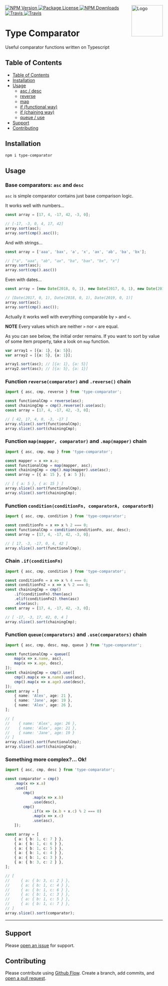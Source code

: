 <img src="https://pp.userapi.com/c852036/v852036486/bbce5/DCotw_jzAKo.jpg" width="100" alt="Logo" align="right" />

<a href="https://www.npmjs.com/package/type-comparator">
    <img src="https://img.shields.io/npm/v/type-comparator.svg?style=flat" alt="NPM Version" />
</a>
<a href="https://www.npmjs.com/package/type-comparator">
    <img src="https://img.shields.io/npm/l/type-comparator.svg?style=flat" alt="Package License" />
</a>
<a href="https://www.npmjs.com/package/type-comparator">
    <img src="https://img.shields.io/npm/dm/type-comparator.svg?style=flat" alt="NPM Downloads" />
</a>
<a href="https://travis-ci.org/lightness/type-comparator">
    <img src="https://img.shields.io/travis/lightness/type-comparator.svg?style=flat" alt="Travis" />
</a>
<a href="https://codecov.io/gh/lightness/type-comparator">
    <img src="https://img.shields.io/codecov/c/github/lightness/type-comparator.svg?style=flat" alt="Travis" />
</a>

# Type Comparator

Useful comparator functions written on Typescript

## Table of Contents

  - [Table of Contents](#table-of-contents)
  - [Installation](#installation)
  - [Usage](#usage)
    - [asc / desc](#ascdesc)
    - [reverse](#reverse)
    - [map](#map)
    - [if (functional way)](#if)
    - [if (chaining way)](#chainif)
    - [queue / use](#queue)
  - [Support](#support)
  - [Contributing](#contributing)

## Installation

```sh
npm i type-comparator
```

## Usage

<a name="ascdesc"></a>
### Base comparators: `asc` and `desc` 

`asc` is simple comparator contains just base comparison logic. 

It works well with numbers...

```ts
const array = [17, 4, -17, 42, -3, 0];

// [-17, -3, 0, 4, 17, 42]
array.sort(asc); 
array.sort(cmp().asc());
```

And with strings...

```ts
const array = ['aaa', 'bax', 'a', 'x', 'ax', 'ab', 'ba', 'bx'];

// ["a", "aaa", "ab", "ax", "ba", "bax", "bx", "x"]
array.sort(asc); 
array.sort(cmp().asc())
```

Even with dates...

```ts
const array = [new Date(2018, 0, 1), new Date(2017, 0, 1), new Date(2019, 0, 1)];

// [Date(2017, 0, 1), Date(2018, 0, 1), Date(2019, 0, 1)]
array.sort(asc); 
array.sort(cmp().asc()); 
```

Actually it works well with everything comparable by `>` and `<`. 

**NOTE** Every values which are neither `>` nor `<` are equal.

As you can see below, the initial order remains. If you want to sort by value of some item property, take a look on `map` function.

```ts
var array1 = [{a: 1}, {a: 5}];
var array2 = [{a: 5}, {a: 1}];

array1.sort(asc); // [{a: 1}, {a: 5}]
array2.sort(asc); // [{a: 5}, {a: 1}]
```

<a name="reverse"></a>
### Function `reverse(comparator)` and `.reverse()` chain
```ts
import { asc, cmp, reverse } from 'type-comparator';

const functionalCmp = reverse(asc);
const chainingCmp = cmp().reverse().use(asc);
const array = [17, 4, -17, 42, -3, 0];

// [ 42, 17, 4, 0, -3, -17 ]
array.slice().sort(functionalCmp);  
array.slice().sort(chainingCmp);
```

<a name="map"></a>
### Function `map(mapper, comparator)` and `.map(mapper)` chain
```ts
import { asc, cmp, map } from 'type-comparator';

const mapper = x => x.a;
const functionalCmp = map(mapper, asc);
const chainingCmp = cmp().map(mapper).use(asc);
const array = [{ a: 15 }, { a: 5 }];

// [ { a: 5 }, { a: 15 } ]
array.slice().sort(functionalCmp);  
array.slice().sort(chainingCmp);
```

<a name="if"></a>
### Function `condition(conditionFn, comparatorA, comparatorB)` 
```ts
import { asc, cmp, condition } from 'type-comparator';

const conditionFn = x => x % 2 === 0;
const functionalCmp = condition(conditionFn, asc, desc);
const array = [17, 4, -17, 42, -3, 0];

// [ 17, -3, -17, 0, 4, 42 ]
array.slice().sort(functionalCmp);
```

<a name="chainif"></a>
### Chain `.if(conditionFn)` 
```ts
import { asc, cmp, condition } from 'type-comparator';

const conditionFn = x => x % 4 === 0;
const conditionFn2 = x => x % 2 === 0;
const chainingCmp = cmp()
    .if(conditionFn).then(asc)
    .elif(conditionFn2).then(asc)
    .else(asc);
const array = [17, 4, -17, 42, -3, 0];

// [ -17, -3, 17, 42, 0, 4 ]
array.slice().sort(chainingCmp);
```

<a name="queue"></a>
### Function `queue(comparators)` and `.use(comparators)` chain
```ts
import { asc, cmp, desc, map, queue } from 'type-comparator';

const functionalCmp = queue([
    map(x => x.name, asc),
    map(x => x.age, desc),
]);
const chainingCmp = cmp().use([
    cmp().map(x => x.name).use(asc),
    cmp().map(x => x.age).use(desc),
]);
const array = [
    { name: 'Alex', age: 21 },
    { name: 'Jane', age: 19 },
    { name: 'Alex', age: 26 },
];

// [ 
//    { name: 'Alex', age: 26 },
//    { name: 'Alex', age: 21 },
//    { name: 'Jane', age: 19 } 
// ]
array.slice().sort(functionalCmp);
array.slice().sort(chainingCmp);    
```

### Something more complex?... Ok!
```ts
import { asc, cmp, desc } from 'type-comparator';

const comparator = cmp()
    .map(x => x.a)
    .use([
        cmp()
            .map(x => x.b)
            .use(desc),
        cmp()
            .if(x => (x.b + x.c) % 2 === 0)
            .map(x => x.c)
            .use(asc),
    ]);

const array = [
    { a: { b: 1, c: 7 } },
    { a: { b: 1, c: 6 } },
    { a: { b: 1, c: 5 } },
    { a: { b: 1, c: 4 } },
    { a: { b: 1, c: 3 } },
    { a: { b: 3, c: 2 } },
];

// [
//     { a: { b: 3, c: 2 } },
//     { a: { b: 1, c: 4 } },
//     { a: { b: 1, c: 6 } },
//     { a: { b: 1, c: 3 } },
//     { a: { b: 1, c: 5 } },
//     { a: { b: 1, c: 7 } },
// ]
array.slice().sort(comparator);
```
****
## Support

Please [open an issue](https://github.com/lightness/type-comparator/issues/new) for support.

## Contributing

Please contribute using [Github Flow](https://guides.github.com/introduction/flow/). Create a branch, add commits, and [open a pull request](https://github.com/fraction/readme-boilerplate/compare/).